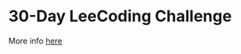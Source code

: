 # 30-Day LeeCoding Challenge

More info [here](https://leetcode.com/explore/challenge/card/30-day-leetcoding-challenge)
